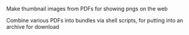 Make thumbnail images from PDFs for showing pngs on the web

Combine various PDFs into bundles via shell scripts, for 
putting into an archive for download


